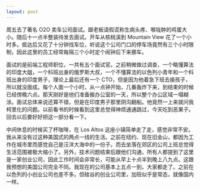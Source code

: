 ```yaml
---
layout: post
---
```


周五去了著名 O2O 卖车公司面试。跟老板请假谎称生病头疼、喉咙肿的鸡蛋大小。随后十一点半整装待发去面试。开车从核桃溪到 Mountain View 花了一个小时多。抵达后又花了十分钟找车位，听说这个公司门口的停车场竟然有三个小时限制，因此这里的员工经常每隔三个小时定个闹钟后下来挪车。

面试的是前端工程师职位，一共有五个面试官。之前稍微做过调查，一个略懂算法的印度大姐，一个科班出身的俄罗斯大叔，一个不懂算法的以色列小青年和一个科班出身的印度男子，理论上最后还有一个 CTO，但是因为他着急下班去接孩子，所以就没面成。每个人面一个小时，从一点钟开始，几番轰炸下来，到结束的时候已经傍晚六点。那天刚好是他们准备搬办公室的一天，所以整个办公区域一塌糊涂。面试总体来说还算不错，但是在印度男子那里阴沟翻船。他竟然一上来就问我柯里化的问题。以前看书的时候看到这里总觉得神烦通通跳过，今天吃到恶果子。回去以后要好好把这一部分看一下。

中间休息的时候买了杯咖啡，在 Los Altos 这座小镇简单走了走，感觉非常不安。我从来没有过这种美国式的两点一线的生活。之前在纽约、现在旧金山，都因为工作在城市里而感觉自己是汪洋大海中的一份子。而去坐落在郊区的公司上班总觉得生活范围被极大缩小了。另外，技术问题结束后跟他们沟通，所有人都提到了这里是一家创业公司，因此工作时间会非常长，可能从早上十点半到晚上八九点。这跟我预想的美国公司完全不同。我现在的公司基本上五点一到，大家都走了。之前在以色列的小创业公司也差不多。但硅谷的创业公司里，加班似乎是常态，就像国内一样。
